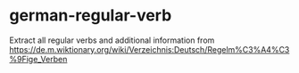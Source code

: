 # german-regular-verb
Extract all regular verbs and additional information from https://de.m.wiktionary.org/wiki/Verzeichnis:Deutsch/Regelm%C3%A4%C3%9Fige_Verben
